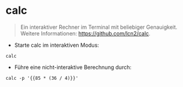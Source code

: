 # calc

> Ein interaktiver Rechner im Terminal mit beliebiger Genauigkeit.
> Weitere Informationen: <https://github.com/lcn2/calc>.

- Starte calc im interaktiven Modus:

`calc`

- Führe eine nicht-interaktive Berechnung durch:

`calc -p '{{85 * (36 / 4)}}'`
